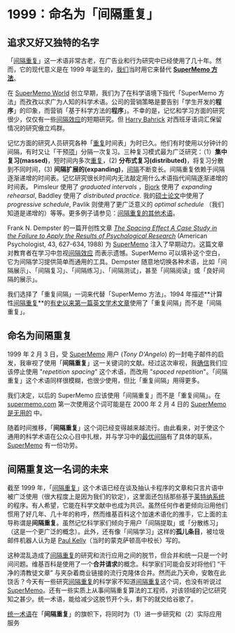 # 1999：命名为「间隔重复」

## 追求又好又独特的名字

「[间隔重复](https://supermemo.guru/wiki/Spaced_repetition)」这一术语非常古老，在广告业和行为研究中已经使用了几十年。然而，它的现代意义是在 1999 年诞生的，[我们](https://supermemo.guru/wiki/SuperMemo_World)当时用它来替代 **[SuperMemo 方法](https://supermemo.guru/wiki/SuperMemo)**。

在 [SuperMemo World](https://supermemo.guru/wiki/SuperMemo_World) 创立早期，我们为了在科学语境下指代「SuperMemo 方法」而孜孜以求广为人知的科学术语。公司的营销策略是要告别「学生开发的**程序**」的印象，而营销「基于科学方法的**程序**」。不幸的是，记忆和学习方面的研究很少，仅仅有一些[间隔效应](https://supermemo.guru/wiki/Spacing_effect)的短期研究。但 [Harry Bahrick](https://supermemo.guru/wiki/Harry_Bahrick) 对西班牙语词汇保留情况的研究傲立鸡群。

记忆方面的研究人员研究各种「[重复](https://supermemo.guru/wiki/Repetition)时间表」为时已久。他们有时使用以分钟计的间隔，有时又让「干预[项](https://supermemo.guru/wiki/Item)」分隔一次复习。三种复习模式最为广泛研究：（1）**集中复习(massed)**，短时间内多次[重复](https://supermemo.guru/wiki/Repetition)，(2) **分布式复习(distributed)**，将复习分散到不同时间，(3) **间隔扩展的(expanding)**，[间隔](https://supermemo.guru/wiki/Interval)不断变长。间隔重复依赖于间隔逐渐递增的时间表。记忆研究很长时间内无法敲定用什么术语指代间隔逐渐递增的时间表。 Pimsleur 使用了 *graduated intervals* ，[Bjork](https://supermemo.guru/wiki/Bjork) 使用了 *expanding rehearsal*,  Baddley 使用了 *distributed practice*. 我的[硕士论文](https://supermemo.guru/wiki/Master's_Thesis)中使用了 *progressive schedule*, Pavlik 则使用了更广泛意义的 *optimal schedule* （我们知道是递增的）等等。更多例子请参见：[间隔重复的其他术语](https://supermemo.guru/wiki/Alternative_terms_for_spaced_repetition)。

Frank N. Dempster 的一篇开创性文章 [*The Spacing Effect A Case Study in the Failure to Apply the Results of Psychological Research*](http://psycnet.apa.org/record/1989-03118-001) (American Psychologist, 43, 627-634, 1988) 为 [SuperMemo](https://supermemo.guru/wiki/SuperMemo) 注入了早期动力。这篇文章对教育者在学习中忽视[间隔效应](https://supermemo.guru/wiki/Spacing_effect) 而表示遗憾。SuperMemo 可以填补这个空白，它为间隔学习提供简单而通用的工具。Dempster 随意地切换各种术语，比如「间隔展示」、「间隔复习」、「间隔练习」、「间隔测试」，甚至「间隔阅读」或「良好间隔的展示」。

我们选择了「重复间隔」一词来代替「SuperMemo 方法」。1994 年描述**计算性[间隔重复](https://supermemo.guru/wiki/Spaced_repetition)**的[有史以来第一篇英文学术文章](https://supermemo.guru/wiki/ANE1994)使用了「重复间隔」而不是「间隔重复」。

## 命名为间隔重复

1999 年 2 月 3 日，受 [SuperMemo](https://supermemo.guru/wiki/SuperMemo) 用户 (*Tony D'Angelo*) 的一封电子邮件的启发，我审视了使用「**间隔重复**」这一关键词的文献。经过这次审视，我[确信](https://supermemo.guru/wiki/Attaching_the_name_"spaced_repetition"_to_SuperMemo)我们应该停止使用 "*repetition spacing*" 这个术语，而改用 "*spaced repetition*"。「间隔重复」这个术语同样很模糊，也很少使用，但比「重复间隔」用得更多。

我们决定，以后的 SuperMemo 应该使用「间隔重复」而不是「重复间隔」。在 [supermemo.com](https://supermemo.com/) 第一次使用这个词可能是在 2000 年 2 月 4 日的 [SuperMemo 是无用的](http://super-memory.com/articles/useless.htm) 中。

随着时间推移，「**间隔重复**」这个词已经变得越来越流行。由此看来，对于使这个通用的科学术语在公众心目中扎根，并与学习中的[最优间隔](https://supermemo.guru/wiki/Optimum_interval)有了具体的联系，[SuperMemo](https://supermemo.guru/wiki/SuperMemo)  有一份功劳。

## 间隔重复这一名词的未来

截至 1999 年，「[间隔重复](https://supermemo.guru/wiki/Spaced_repetition)」这个术语已经在谈及抽认卡程序的文章和只言片语中被广泛使用（很大程度上是因为我们的钦定），这里面还包括那些基于[莱特纳系统](https://supermemo.guru/wiki/Leitner_system)的程序。有人希望，它能在科学文献中也成为共识。虽然任何作者更倾向沿用他们惯用了好几年、几十年的称呼，然而维基百科这个加速术语化的推手，它上面的主导称谓是**间隔重复**。虽然记忆科学家们倾向于用户「间隔提取」或「分散练习」（这是一个更广泛的概念）。此外，还有像「间隔学习」这样的**孤儿条目**，被垃圾邮件机器人认为是 [Paul Kelly](https://loop.frontiersin.org/people/95418/bio)（当时的蒙克萨顿高中校长）写的。

这种混乱造成了[间隔重复](https://supermemo.guru/wiki/Spaced_repetition)的研究和流行应用之间的脱节，但合并和统一只是一个时间问题。维基百科是使用了一个**合并请求**的概念。科学家们可能会反对将他们 “干净的清教徒文章” 与夹杂着商业链接的流行克隆体合并。然而此乃天命，安敢在此饶舌？今天有一些研究[间隔重复](https://supermemo.guru/wiki/Spaced_repetition)的科学家不知道[间隔重复](https://supermemo.guru/wiki/Spaced_repetition)这个词，也没有听说过 [SuperMemo](https://supermemo.guru/wiki/SuperMemo)。还有一些实质上从事间隔重复算法的工程师，对该领域的记忆研究知之甚少。统一术语，能给减少这脱节开个头，剩下的就交给谷歌了。

[统一术语](https://supermemo.guru/wiki/Alternative_terms_for_spaced_repetition)在「**间隔重复**」的旗帜下，将同时为（1）进一步研究和（2）实际应用服务